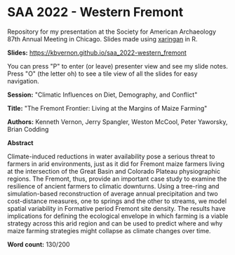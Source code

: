 
# SAA 2022 - Western Fremont

<!-- badges: start -->
<!-- badges: end -->

Repository for my presentation at the Society for American Archaeology 87th Annual Meeting in Chicago. Slides made using [xaringan](https://github.com/yihui/xaringan) in R. 

__Slides:__ <https://kbvernon.github.io/saa_2022-western_fremont>

You can press "P" to enter (or leave) presenter view and see my slide notes. Press "O" (the letter oh) to see a tile view of all the slides for easy navigation.

__Session:__ "Climatic Influences on Diet, Demography, and Conflict"

__Title:__ "The Fremont Frontier: Living at the Margins of Maize Farming"

__Authors:__ Kenneth Vernon, Jerry Spangler, Weston McCool, Peter Yaworsky, Brian Codding

__Abstract__  

Climate-induced reductions in water availability pose a serious threat to farmers in arid environments, just as it did for Fremont maize farmers living at the intersection of the Great Basin and Colorado Plateau physiographic regions. The Fremont, thus, provide an important case study to examine the resilience of ancient farmers to climatic downturns. Using a tree-ring and simulation-based reconstruction of average annual precipitation and two cost-distance measures, one to springs and the other to streams, we model spatial variability in Formative period Fremont site density. The results have implications for defining the ecological envelope in which farming is a viable strategy across this arid region and can be used to predict where and why maize farming strategies might collapse as climate changes over time.

__Word count:__ 130/200